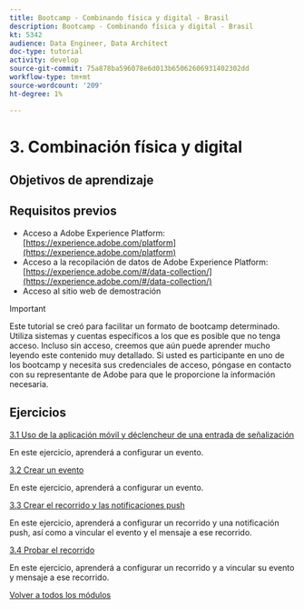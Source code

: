 ```yaml
---
title: Bootcamp - Combinando física y digital - Brasil
description: Bootcamp - Combinando física y digital - Brasil
kt: 5342
audience: Data Engineer, Data Architect
doc-type: tutorial
activity: develop
source-git-commit: 75a878ba596078e6d013b65062606931402302dd
workflow-type: tm+mt
source-wordcount: '209'
ht-degree: 1%

---
```


# 3. Combinación física y digital

## Objetivos de aprendizaje

## Requisitos previos

- Acceso a Adobe Experience Platform: [https://experience.adobe.com/platform](https://experience.adobe.com/platform)
- Acceso a la recopilación de datos de Adobe Experience Platform: [https://experience.adobe.com/#/data-collection/](https://experience.adobe.com/#/data-collection/)
- Acceso al sitio web de demostración

>[!IMPORTANT]
>
>Este tutorial se creó para facilitar un formato de bootcamp determinado. Utiliza sistemas y cuentas específicos a los que es posible que no tenga acceso. Incluso sin acceso, creemos que aún puede aprender mucho leyendo este contenido muy detallado. Si usted es participante en uno de los bootcamp y necesita sus credenciales de acceso, póngase en contacto con su representante de Adobe para que le proporcione la información necesaria.

## Ejercicios

[3.1 Uso de la aplicación móvil y déclencheur de una entrada de señalización](./ex1.md)

En este ejercicio, aprenderá a configurar un evento.

[3.2 Crear un evento](./ex2.md)

En este ejercicio, aprenderá a configurar un evento.

[3.3 Crear el recorrido y las notificaciones push](./ex3.md)

En este ejercicio, aprenderá a configurar un recorrido y una notificación push, así como a vincular el evento y el mensaje a ese recorrido.

[3.4 Probar el recorrido](./ex4.md)

En este ejercicio, aprenderá a configurar un recorrido y a vincular su evento y mensaje a ese recorrido.

[Volver a todos los módulos](../../overview.md)
